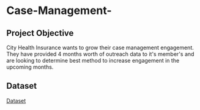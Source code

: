 # Case-Management-
## Project Objective
City Health Insurance wants to grow their case management engagement. They have provided 4 months worth of outreach data to it's member's and are looking to determine best method to increase engagement in the upcoming months. 

## Dataset
<a href=https://github.com/YogaDrew/Case-Management-Outreach/blob/main/CM%20Outreach%20dataset.xlsx>Dataset</a>
